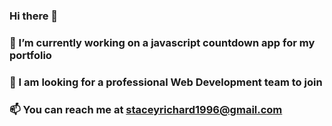 ### Hi there 👋

### 🔭 I’m currently working on a javascript countdown app for my portfolio

### 👯 I am looking for a professional Web Development team to join

### 📫 You can reach me at staceyrichard1996@gmail.com

<!--
**DevelopingWriter96/DevelopingWriter96** is a ✨ _special_ ✨ repository because its `README.md` (this file) appears on your GitHub profile.

Here are some ideas to get you started:

- 🔭 I’m currently working on ...
- 🌱 I’m currently learning ...
- 👯 I’m looking to collaborate on ...
- 🤔 I’m looking for help with ...
- 💬 Ask me about ...
- 📫 How to reach me: ...
- 😄 Pronouns: ...
- ⚡ Fun fact: ...
-->
